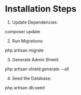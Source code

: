 # Installation Steps

1. Update Dependencies:
 
composer update



2. Run Migrations:

php artisan migrate



3. Generate Admin Shield:

php artisan shield:generate --all



4. Seed the Database:

php artisan db:seed
